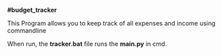 **#budget_tracker**

This Program allows you to keep track of all expenses and income using commandline

When run, the __tracker.bat__ file runs the __main.py__ in cmd.

